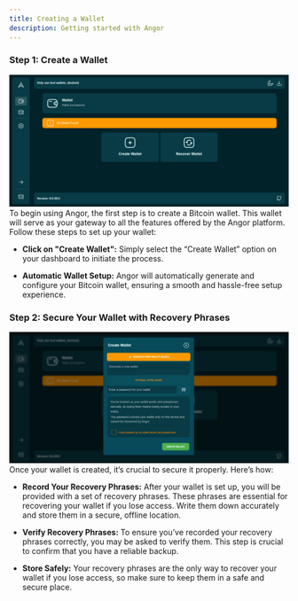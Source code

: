 ```yaml
---
title: Creating a Wallet
description: Getting started with Angor
---
```


### Step 1: Create a Wallet
![image info](./images/wallet.png)
To begin using Angor, the first step is to create a Bitcoin wallet. This wallet will serve as your gateway to all the features offered by the Angor platform. Follow these steps to set up your wallet:

* **Click on "Create Wallet":** Simply select the “Create Wallet” option on your dashboard to initiate the process.

* **Automatic Wallet Setup:** Angor will automatically generate and configure your Bitcoin wallet, ensuring a smooth and hassle-free setup experience.

### Step 2: Secure Your Wallet with Recovery Phrases
![image info](./images/wallet2.png)
Once your wallet is created, it’s crucial to secure it properly. Here’s how:

* **Record Your Recovery Phrases:** After your wallet is set up, you will be provided with a set of recovery phrases. These phrases are essential for recovering your wallet if you lose access. Write them down accurately and store them in a secure, offline location.

* **Verify Recovery Phrases:** To ensure you’ve recorded your recovery phrases correctly, you may be asked to verify them. This step is crucial to confirm that you have a reliable backup.

* **Store Safely:** Your recovery phrases are the only way to recover your wallet if you lose access, so make sure to keep them in a safe and secure place.

